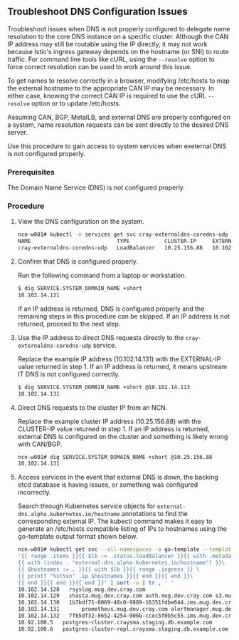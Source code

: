 ## Troubleshoot DNS Configuration Issues

Troubleshoot issues when DNS is not properly configured to delegate name resolution to the core DNS instance on a specific cluster. Although the CAN IP address may still be routable using the IP directly, it may not work because Istio's ingress gateway depends on the hostname \(or SNI\) to route traffic. For command line tools like cURL, using the `--resolve` option to force correct resolution can be used to work around this issue.

To get names to resolve correctly in a browser, modifying /etc/hosts to map the external hostname to the appropriate CAN IP may be necessary. In either case, knowing the correct CAN IP is required to use the cURL `--resolve` option or to update /etc/hosts.

Assuming CAN, BGP, MetalLB, and external DNS are properly configured on a system, name resolution requests can be sent directly to the desired DNS server.

Use this procedure to gain access to system services when exeternal DNS is not configured properly.

### Prerequisites

The Domain Name Service \(DNS\) is not configured properly.

### Procedure

1.  View the DNS configuration on the system.

    ```bash
    ncn-w001# kubectl -n services get svc cray-externaldns-coredns-udp
    NAME                           TYPE           CLUSTER-IP     EXTERNAL-IP     PORT(S)        AGE
    cray-externaldns-coredns-udp   LoadBalancer   10.25.156.88   10.102.14.113   53:32674/UDP   45h
    ```

2.  Confirm that DNS is configured properly.

    Run the following command from a laptop or workstation.

    ```bash
    $ dig SERVICE.SYSTEM_DOMAIN_NAME +short
    10.102.14.131
    ```

    If an IP address is returned, DNS is configured properly and the remaining steps in this procedure can be skipped. If an IP address is not returned, proceed to the next step.

3.  Use the IP address to direct DNS requests directly to the `cray-externaldns-coredns-udp` service.

    Replace the example IP address \(10.102.14.131\) with the EXTERNAL-IP value returned in step 1. If an IP address is returned, it means upstream IT DNS is not configured correctly.

    ```bash
    $ dig SERVICE.SYSTEM_DOMAIN_NAME +short @10.102.14.113
    10.102.14.131
    ```

4.  Direct DNS requests to the cluster IP from an NCN.

    Replace the example cluster IP address \(10.25.156.88\) with the CLUSTER-IP value returned in step 1. If an IP address is returned, external DNS is configured on the cluster and something is likely wrong with CAN/BGP.

    ```bash
    ncn-w001# dig SERVICE.SYSTEM_DOMAIN_NAME +short @10.25.156.88
    10.102.14.131
    ```

5.  Access services in the event that external DNS is down, the backing etcd database is having issues, or something was configured incorrectly.

    Search through Kubernetes service objects for `external-dns.alpha.kubernetes.io/hostname` annotations to find the corresponding external IP. The kubectl command makes it easy to generate an /etc/hosts compatible listing of IPs to hostnames using the go-template output format shown below.

    ```bash
    ncn-w001# kubectl get svc --all-namespaces -o go-template --template \
    '{{ range .items }}{{ $lb := .status.loadBalancer }}{{ with .metadata.annotations }} \
    {{ with (index . "external-dns.alpha.kubernetes.io/hostname") }}\
    {{ $hostnames := . }}{{ with $lb }}{{ range .ingress }} \
    {{ printf "%st%sn" .ip $hostnames }}{{ end }}{{ end }}\
    {{ end }}{{ end }}{{ end }}' | sort -u | tr , ' '
    10.102.14.128	rsyslog.mug.dev.cray.com
    10.102.14.129	shasta.mug.dev.cray.com auth.mug.dev.cray.com s3.mug.dev.cray.com
    10.102.14.130	1b7bdf71-8069-48c0-9889-16351fdbe644.ims.mug.dev.cray.com
    10.102.14.131       prometheus.mug.dev.cray.com alertmanager.mug.dev.cray.com grafana.mug.dev.cray.com prometheus-istio.mug.dev.cray.com kiali-istio.mug.dev.cray.com jaeger-istio.mug.dev.cray.com vcs.mug.dev.cray.com
    10.102.14.132	7f65df32-8652-4254-906b-ccec5f0b5c55.ims.mug.dev.cray.com
    10.92.100.5	  postgres-cluster.craysma.staging.db.example.com
    10.92.100.6	  postgres-cluster-repl.craysma.staging.db.example.com
    ```


